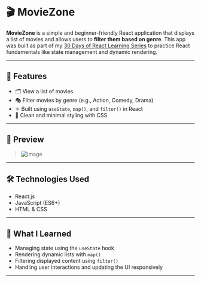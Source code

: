 # 🎬 MovieZone

**MovieZone** is a simple and beginner-friendly React application that displays a list of movies and allows users to **filter them based on genre**. This app was built as part of my [30 Days of React Learning Series](https://www.linkedin.com/) to practice React fundamentals like state management and dynamic rendering.

---

## 🚀 Features

- 🗂️ View a list of movies
- 🎭 Filter movies by genre (e.g., Action, Comedy, Drama)
- ⚛️ Built using `useState`, `map()`, and `filter()` in React
- 💅 Clean and minimal styling with CSS

---

## 📸 Preview

> ![image](https://github.com/user-attachments/assets/f5cb9a23-412b-43b9-901c-e0c55df389f7)


---

## 🛠️ Technologies Used

- React.js
- JavaScript (ES6+)
- HTML & CSS

---

## 🧠 What I Learned

- Managing state using the `useState` hook
- Rendering dynamic lists with `map()`
- Filtering displayed content using `filter()`
- Handling user interactions and updating the UI responsively

---


